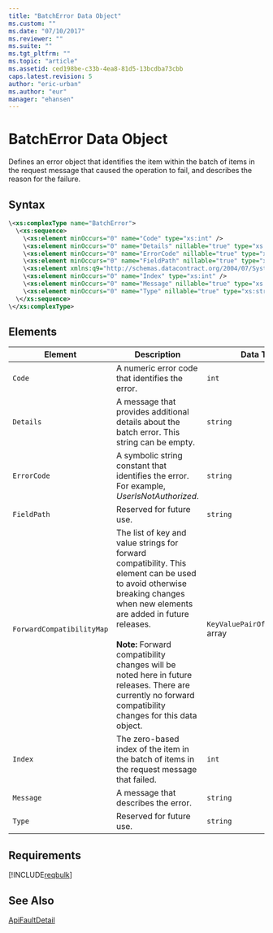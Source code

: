 ```yaml
---
title: "BatchError Data Object"
ms.custom: ""
ms.date: "07/10/2017"
ms.reviewer: ""
ms.suite: ""
ms.tgt_pltfrm: ""
ms.topic: "article"
ms.assetid: ced198be-c33b-4ea8-81d5-13bcdba73cbb
caps.latest.revision: 5
author: "eric-urban"
ms.author: "eur"
manager: "ehansen"
---
```

# BatchError Data Object
Defines an error object that identifies the item within the batch of items in the request message that caused the operation to fail, and describes the reason for the failure.

## Syntax

```xml
\<xs:complexType name="BatchError">
  \<xs:sequence>
    \<xs:element minOccurs="0" name="Code" type="xs:int" />
    \<xs:element minOccurs="0" name="Details" nillable="true" type="xs:string" />
    \<xs:element minOccurs="0" name="ErrorCode" nillable="true" type="xs:string" />
    \<xs:element minOccurs="0" name="FieldPath" nillable="true" type="xs:string"/>
    \<xs:element xmlns:q9="http://schemas.datacontract.org/2004/07/System.Collections.Generic" minOccurs="0" name="ForwardCompatibilityMap" nillable="true" type="q9:ArrayOfKeyValuePairOfstringstring"/>
    \<xs:element minOccurs="0" name="Index" type="xs:int" />
    \<xs:element minOccurs="0" name="Message" nillable="true" type="xs:string" />
    \<xs:element minOccurs="0" name="Type" nillable="true" type="xs:string" />
  \</xs:sequence>
\</xs:complexType>
```

## <a name="Elements"></a>Elements

|Element|Description|Data Type|
|-----------|---------------|-------------|
|`Code`|A numeric error code that identifies the error.|`int`|
|`Details`|A message that provides additional details about the batch error. This string can be empty.|`string`|
|`ErrorCode`|A symbolic string constant that identifies the error. For example, *UserIsNotAuthorized*.|`string`|
|`FieldPath`|Reserved for future use.|`string`|
|`ForwardCompatibilityMap`|The list of key and value strings for forward compatibility. This element can be used to avoid otherwise breaking changes when new elements are added in future releases.<br /><br />**Note:** Forward compatibility changes will be noted here in future releases. There are currently no forward compatibility changes for this data object.|`KeyValuePairOfstringstring` array|
|`Index`|The zero-based index of the item in the batch of items in the request message that failed.|`int`|
|`Message`|A message that describes the error.|`string`|
|`Type`|Reserved for future use.|`string`|

## Requirements
[!INCLUDE[reqbulk](../bulk-api/includes/reqbulk.md)]
## See Also
[ApiFaultDetail](../bulk-api/apifaultdetail-data-object.md)


